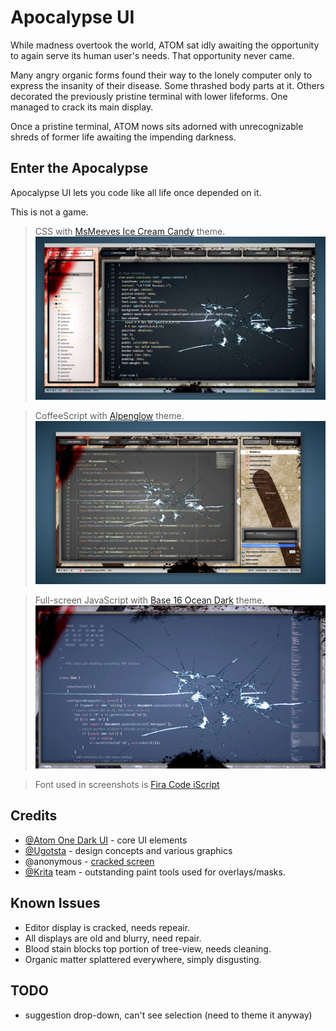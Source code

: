 # Apocalypse UI

While madness overtook the world, ATOM sat idly awaiting the opportunity to again serve its human user's needs. That opportunity never came.

Many angry organic forms found their way to the lonely computer only to express the insanity of their disease. Some thrashed body parts at it. Others decorated the previously pristine terminal with lower lifeforms. One managed to crack its main display.

Once a pristine terminal, ATOM nows sits adorned with unrecognizable shreds of former life awaiting the impending darkness.

## Enter the Apocalypse

Apocalypse UI lets you code like all life once depended on it.

This is not a game.

> CSS with [MsMeeves Ice Cream Candy](https://atom.io/themes/msmeeves-ice-cream-candy-syntax) theme.
![CSS with MsMeeves Ice Cream Candy](screenshots/apocalypse-ui-msmeeves.png)

> CoffeeScript with [Alpenglow](https://atom.io/themes/alpenglow-atom-syntax) theme.
![CoffeeScript with Alpenglow](screenshots/apocalypse-ui-coffee-alpenglow.png)

> Full-screen JavaScript with [Base 16 Ocean Dark](https://atom.io/packages/base16-ocean-dark-syntax-theme) theme.
![JavaScript with Base 16 Ocean Dark](screenshots/apocalypse-ui-js-base16-ocean.png)

> Font used in screenshots is [Fira Code iScript](https://github.com/kencrocken/FiraCodeiScript)

## Credits

* [@Atom One Dark UI](https://github.com/atom/one-dark-ui) - core UI elements
* [@Ugotsta](https://github.com/Ugotsta) - design concepts and various graphics
* @anonymous - [cracked screen](https://imgur.com/LKBP6t6)
* [@Krita](https://krita.org/) team - outstanding paint tools used for overlays/masks.

## Known Issues
- Editor display is cracked, needs repeair.
- All displays are old and blurry, need repair.
- Blood stain blocks top portion of tree-view, needs cleaning.
- Organic matter splattered everywhere, simply disgusting.

## TODO
- suggestion drop-down, can't see selection (need to theme it anyway)
